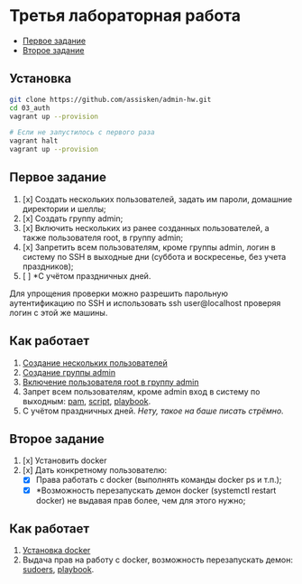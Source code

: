 # Третья лабораторная работа

- [Первое задание](#первое-задание)
- [Второе задание](#второе-задание)

## Установка

```bash
git clone https://github.com/assisken/admin-hw.git
cd 03_auth
vagrant up --provision

# Если не запустилось с первого раза
vagrant halt
vagrant up --provision
```

## Первое задание

1. [x] Создать нескольких пользователей, задать им пароли,
домашние директории и шеллы;
2. [x] Создать группу admin;
3. [x] Включить нескольких из ранее созданных пользователей,
а также пользователя root, в группу admin;
4. [x] Запретить всем пользователям, кроме группы admin,
логин в систему по SSH в выходные дни
(суббота и воскресенье, без учета праздников);
5. [ ] \*С учётом праздничных дней.

Для упрощения проверки можно разрешить парольную аутентификацию по SSH
и использовать ssh user@localhost проверяя логин с этой же машины.

## Как работает

1. [Создание нескольких пользователей](https://github.com/assisken/admin-hw/blob/master/03_auth/playbook.yml#L23-L40)
2. [Создание группы admin](https://github.com/assisken/admin-hw/blob/master/03_auth/playbook.yml#L12-L14)
3. [Включение пользователя root в группу admin](https://github.com/assisken/admin-hw/blob/master/03_auth/playbook.yml#L16-L21)
4. Запрет всем пользователям, кроме admin вход в систему по выходным:
[pam](https://github.com/assisken/admin-hw/blob/master/03_auth/templates/pam-sshd.j2),
[script](https://github.com/assisken/admin-hw/blob/master/03_auth/templates/admin-weekends.sh),
[playbook](https://github.com/assisken/admin-hw/blob/master/03_auth/playbook.yml#L53-L67).
5. С учётом праздничных дней. *Нету, такое на баше писать стрёмно.*

## Второе задание

1. [x] Установить docker
2. [x] Дать конкретному пользователю:
    - [x] Права работать с docker (выполнять команды docker ps и т.п.);
    - [x] \*Возможность перезапускать демон docker (systemctl restart docker)
    не выдавая прав более, чем для этого нужно;

## Как работает

1. [Установка docker](https://github.com/assisken/admin-hw/blob/master/03_auth/playbook.yml#L70-L73)
2. Выдача прав на работу с docker, возможность перезапускать демон:
[sudoers](https://github.com/assisken/admin-hw/blob/master/03_auth/templates/docker-sudoers.j2),
[playbook](https://github.com/assisken/admin-hw/blob/master/03_auth/playbook.yml#L81-L105).
